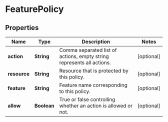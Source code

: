 
# FeaturePolicy

## Properties
Name | Type | Description | Notes
------------ | ------------- | ------------- | -------------
**action** | **String** | Comma separated list of actions, empty string represents all actions. |  [optional]
**resource** | **String** | Resource that is protected by this policy. |  [optional]
**feature** | **String** | Feature name corresponding to this policy. |  [optional]
**allow** | **Boolean** | True or false controlling whether an action is allowed or not. |  [optional]




